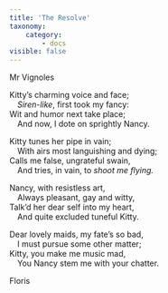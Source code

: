 ```yaml
---
title: 'The Resolve'
taxonomy:
    category:
        - docs
visible: false
---
```


<div class="author">Mr Vignoles</div>  

Kitty’s charming voice and face;  
&emsp;*Siren-like*, first took my fancy:  
Wit and humor next take place;  
&emsp;And now, I dote on sprightly Nancy.  

Kitty tunes her pipe in vain;  
&emsp;With airs most languishing and dying;  
Calls me false, ungrateful swain,  
&emsp;And tries, in vain, to *shoot me flying.*  

Nancy, with resistless art,  
&emsp;Always pleasant, gay and witty,  
Talk’d her dear self into my heart,  
&emsp;And quite excluded tuneful Kitty.  

Dear lovely maids, my fate’s so bad,  
&emsp;I must pursue some other matter;  
Kitty, you make me music mad,  
&emsp;You Nancy stem me with your chatter.  

Floris